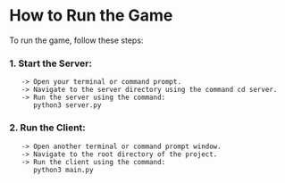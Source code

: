 # How to Run the Game
To run the game, follow these steps:
### 1. Start the Server:
       -> Open your terminal or command prompt.
       -> Navigate to the server directory using the command cd server.
       -> Run the server using the command: 
          python3 server.py
### 2. Run the Client:
       -> Open another terminal or command prompt window.
       -> Navigate to the root directory of the project.
       -> Run the client using the command:
          python3 main.py
          
